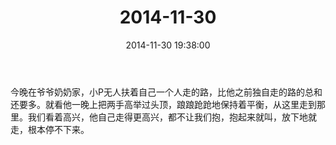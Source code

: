 ﻿---
title: "2014-11-30"
date: 2014-11-30 19:38:00
tags:
categories: 爸爸
---
今晚在爷爷奶奶家，小P无人扶着自己一个人走的路，比他之前独自走的路的总和还要多。就看他一晚上把两手高举过头顶，踉踉跄跄地保持着平衡，从这里走到那里。我们看着高兴，他自己走得更高兴，都不让我们抱，抱起来就叫，放下地就走，根本停不下来。 ​​​​